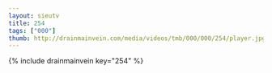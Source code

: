 ```yaml
--- 
layout: sieutv
title: 254
tags: ["000"]
thumb: http://drainmainvein.com/media/videos/tmb/000/000/254/player.jpg
---
```

{% include drainmainvein key="254" %} 
